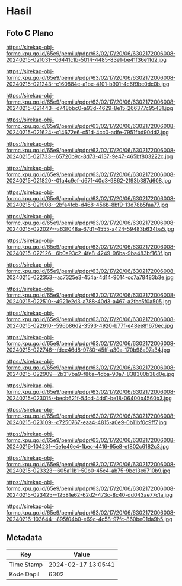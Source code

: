 # Hasil

## Foto C Plano

https://sirekap-obj-formc.kpu.go.id/65e9/pemilu/pdpr/63/02/17/20/06/6302172006008-20240215-021031--06441c1b-5014-4485-83e1-be41f36e11d2.jpg

https://sirekap-obj-formc.kpu.go.id/65e9/pemilu/pdpr/63/02/17/20/06/6302172006008-20240215-021243--c160884e-a1be-4101-b901-4c6f9be0dc0b.jpg

https://sirekap-obj-formc.kpu.go.id/65e9/pemilu/pdpr/63/02/17/20/06/6302172006008-20240215-021443--d748bbc0-a93d-4629-8e15-266377c95431.jpg

https://sirekap-obj-formc.kpu.go.id/65e9/pemilu/pdpr/63/02/17/20/06/6302172006008-20240215-021624--c14672e6-c51d-4cc0-adfe-7951fbd90dd2.jpg

https://sirekap-obj-formc.kpu.go.id/65e9/pemilu/pdpr/63/02/17/20/06/6302172006008-20240215-021733--65720b9c-8d73-4137-9e47-465bf803222c.jpg

https://sirekap-obj-formc.kpu.go.id/65e9/pemilu/pdpr/63/02/17/20/06/6302172006008-20240215-021820--01a4c9ef-d671-40d3-9862-2f93b387d608.jpg

https://sirekap-obj-formc.kpu.go.id/65e9/pemilu/pdpr/63/02/17/20/06/6302172006008-20240215-021908--2bfa4fcb-d468-456b-8bf9-13d78b5faa77.jpg

https://sirekap-obj-formc.kpu.go.id/65e9/pemilu/pdpr/63/02/17/20/06/6302172006008-20240215-022027--a63f048a-67d1-4555-a424-59483b634ba5.jpg

https://sirekap-obj-formc.kpu.go.id/65e9/pemilu/pdpr/63/02/17/20/06/6302172006008-20240215-022126--6b0a93c2-4fe8-4249-96ba-9ba483bf163f.jpg

https://sirekap-obj-formc.kpu.go.id/65e9/pemilu/pdpr/63/02/17/20/06/6302172006008-20240215-022353--ac7325e3-454a-4d14-9014-cc7a78483b3e.jpg

https://sirekap-obj-formc.kpu.go.id/65e9/pemilu/pdpr/63/02/17/20/06/6302172006008-20240215-022510--4921e2d3-a788-40d3-a467-a2fcc5f0a505.jpg

https://sirekap-obj-formc.kpu.go.id/65e9/pemilu/pdpr/63/02/17/20/06/6302172006008-20240215-022610--596b86d2-3593-4920-b77f-e48ee81676ec.jpg

https://sirekap-obj-formc.kpu.go.id/65e9/pemilu/pdpr/63/02/17/20/06/6302172006008-20240215-022746--fdce46d8-9780-45ff-a30a-170b98a97a34.jpg

https://sirekap-obj-formc.kpu.go.id/65e9/pemilu/pdpr/63/02/17/20/06/6302172006008-20240215-022909--2b317ba9-f86a-4dba-90a7-838300b38d0e.jpg

https://sirekap-obj-formc.kpu.go.id/65e9/pemilu/pdpr/63/02/17/20/06/6302172006008-20240215-023015--becb621f-54cd-4dd1-be18-06400b4560b3.jpg

https://sirekap-obj-formc.kpu.go.id/65e9/pemilu/pdpr/63/02/17/20/06/6302172006008-20240215-023109--c7250767-eaa4-4815-a0e9-0b11bf0c9ff7.jpg

https://sirekap-obj-formc.kpu.go.id/65e9/pemilu/pdpr/63/02/17/20/06/6302172006008-20240216-104231--5e1e46e4-1bec-4416-95e8-ef802c6182c3.jpg

https://sirekap-obj-formc.kpu.go.id/65e9/pemilu/pdpr/63/02/17/20/06/6302172006008-20240215-023323--605a11b1-50b0-45c4-ab75-9bc13e6710b9.jpg

https://sirekap-obj-formc.kpu.go.id/65e9/pemilu/pdpr/63/02/17/20/06/6302172006008-20240215-023425--12581e62-62d2-473c-8c40-dd043ae77c1a.jpg

https://sirekap-obj-formc.kpu.go.id/65e9/pemilu/pdpr/63/02/17/20/06/6302172006008-20240216-103644--895f04b0-e69c-4c58-97fc-860be01da9b5.jpg


## Metadata

| Key        | Value               |
| ---------- | ------------------- |
| Time Stamp | 2024-02-17 13:05:41 |
| Kode Dapil | 6302                |



